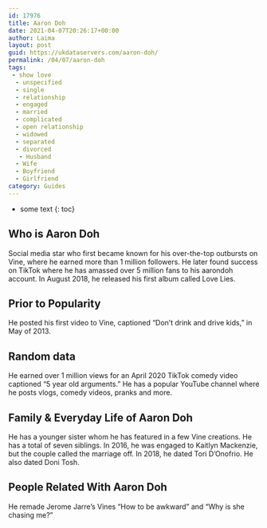 ```yaml
---
id: 17976
title: Aaron Doh
date: 2021-04-07T20:26:17+00:00
author: Laima
layout: post
guid: https://ukdataservers.com/aaron-doh/
permalink: /04/07/aaron-doh
tags:
 - show love
  - unspecified
  - single
  - relationship
  - engaged
  - married
  - complicated
  - open relationship
  - widowed
  - separated
  - divorced
   - Husband
  - Wife
  - Boyfriend
  - Girlfriend
category: Guides
---
```


* some text
{: toc}


## Who is Aaron Doh
                  
                  
                  
Social media star who first became known for his over-the-top outbursts on Vine, where he earned more than 1 million followers. He later found success on TikTok where he has amassed over 5 million fans to his aarondoh account. In August 2018, he released his first album called Love Lies. 
                  
              
            
              
            
                
                
                
## Prior to Popularity
                  
                  
                  
He posted his first video to Vine, captioned &#8220;Don&#8217;t drink and drive kids,&#8221; in May of 2013. 
                  
              
            
              
            
                
                
                
## Random data
                  
                  
                  
He earned over 1 million views for an April 2020 TikTok comedy video captioned &#8220;5 year old arguments.&#8221; He has a popular YouTube channel where he posts vlogs, comedy videos, pranks and more. 
                  
              
            
              
            
                
                
                
## Family & Everyday Life of Aaron Doh
                  
                  
                  
He has a younger sister whom he has featured in a few Vine creations. He has a total of seven siblings. In 2016, he was engaged to Kaitlyn Mackenzie, but the couple called the marriage off. In 2018, he dated Tori D&#8217;Onofrio. He also dated Doni Tosh. 
                  
              
            
              
            
                
                
                
## People Related With Aaron Doh
                  
                  
                  
He remade Jerome Jarre&#8217;s Vines &#8220;How to be awkward&#8221; and &#8220;Why is she chasing me?&#8221;
                  
              
            
              
            
                
              
            
              
              
            
            
              
            
          
          
          